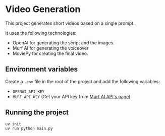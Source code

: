 # Video Generation

This project generates short videos based on a single prompt. 

It uses the following technologies:

* OpenAI for generating the script and the images.
* Murf AI for generating the voiceover
* MoviePy for creating the final video.

## Environment variables

Create a `.env` file in the root of the project and add the following variables:

* `OPENAI_API_KEY`
* `MURF_API_KEY` (Get your API key from [Murf AI API's page](https://murf.ai/api))

## Running the project

```bash
uv init
uv run python main.py
```

